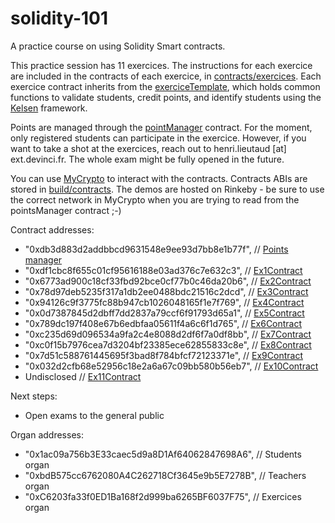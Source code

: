 # solidity-101
A practice course on using Solidity Smart contracts.

This practice session has 11 exercices. The instructions for each exercice are included in the contracts of each exercice, in [contracts/exercices](contracts/exercices). Each exercice contract inherits from the [exerciceTemplate](contracts/exerciceTemplate.sol), which holds common functions to validate students, credit points, and identify students using the [Kelsen](https://github.com/97network/Kelsen) framework.

Points are managed through the [pointManager](contracts/pointsManager.sol) contract. For the moment, only registered students can participate in the exercice. However, if you want to take a shot at the exercices, reach out to henri.lieutaud [at] ext.devinci.fr. The whole exam might be fully opened in the future.

You can use [MyCrypto](https://mycrypto.com/contracts/interact) to interact with the contracts. Contracts ABIs are stored in [build/contracts](build/contracts). The demos are hosted on Rinkeby - be sure to use the correct network in MyCrypto when you are trying to read from the pointsManager contract ;-)

Contract addresses:
* "0xdb3d883d2addbbcd9631548e9ee93d7bb8e1b77f",  // [Points manager](contracts/pointsManager.sol)
* "0xdf1cbc8f655c01cf95616188e03ad376c7e632c3",  // [Ex1Contract](contracts/exercices/ex1.sol)
* "0x6773ad900c18cf33fbd92bce0cf77b0c46da20b6",  // [Ex2Contract](contracts/exercices/ex2.sol)
* "0x78d97deb5235f317a1db2ee0488bdc21516c2dcd",  // [Ex3Contract](contracts/exercices/ex3.sol)
* "0x94126c9f3775fc88b947cb1026048165f1e7f769",  // [Ex4Contract](contracts/exercices/ex4.sol)
* "0x0d7387845d2dbff7dd2837a79ccf6f91793d65a1",  // [Ex5Contract](contracts/exercices/ex5.sol)
* "0x789dc197f408e67b6edbfaa05611f4a6c6f1d765",  // [Ex6Contract](contracts/exercices/ex6.sol)
* "0xc235d69d096534a9fa2c4e8088d2df6f7a0df8bb",  // [Ex7Contract](contracts/exercices/ex7.sol)
* "0xc0f15b7976cea7d3204bf23385ece62855833c8e",  // [Ex8Contract](contracts/exercices/ex8.sol)
* "0x7d51c588761445695f3bad8f784bfcf72123371e",  // [Ex9Contract](contracts/exercices/ex9.sol)
* "0x032d2cfb68e52956c18e2a6a67c09bb580b56eb7",  // [Ex10Contract](contracts/exercices/ex10.sol)
* Undisclosed // [Ex11Contract](contracts/exercices/ex11.sol)

Next steps:
* Open exams to the general public

Organ addresses:
* "0x1ac09a756b3E33caec5d9a8D1Af64062847698A6",  // Students organ
* "0xbdB575cc6762080A4C262718Cf3645e9b5E7278B",  // Teachers organ
* "0xC6203fa33f0ED1Ba168f2d999ba6265BF6037F75",  // Exercices organ
